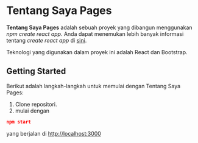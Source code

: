 # Tentang Saya Pages

**Tentang Saya Pages** adalah sebuah proyek yang dibangun menggunakan *npm create react app*. Anda dapat menemukan lebih banyak informasi tentang *create react app* di [sini](https://github.com/facebook/create-react-app).

Teknologi yang digunakan dalam proyek ini adalah React dan Bootstrap.

## Getting Started

Berikut adalah langkah-langkah untuk memulai dengan Tentang Saya Pages:

1. Clone repositori.
2. mulai dengan 

```json
npm start

```
yang berjalan di 
[http://localhost:3000](http://localhost:3000)

